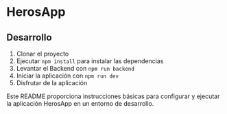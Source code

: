 
# HerosApp

## Desarrollo

1. Clonar el proyecto
2. Ejecutar `npm install` para instalar las dependencias
3. Levantar el Backend con `npm run backend`
4. Iniciar la aplicación con `npm run dev`
5. Disfrutar de la aplicación

Este README proporciona instrucciones básicas para configurar y ejecutar la aplicación HerosApp en un entorno de desarrollo.
